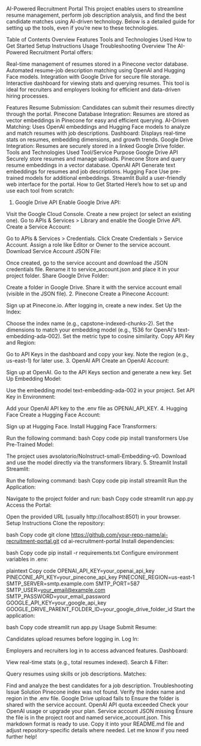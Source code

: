 AI-Powered Recruitment Portal
This project enables users to streamline resume management, perform job description analysis, and find the best candidate matches using AI-driven technology. Below is a detailed guide for setting up the tools, even if you’re new to these technologies.

Table of Contents
Overview
Features
Tools and Technologies Used
How to Get Started
Setup Instructions
Usage
Troubleshooting
Overview
The AI-Powered Recruitment Portal offers:

Real-time management of resumes stored in a Pinecone vector database.
Automated resume-job description matching using OpenAI and Hugging Face models.
Integration with Google Drive for secure file storage.
Interactive dashboard for viewing stats and querying resumes.
This tool is ideal for recruiters and employers looking for efficient and data-driven hiring processes.

Features
Resume Submission: Candidates can submit their resumes directly through the portal.
Pinecone Database Integration: Resumes are stored as vector embeddings in Pinecone for easy and efficient querying.
AI-Driven Matching: Uses OpenAI embeddings and Hugging Face models to analyze and match resumes with job descriptions.
Dashboard: Displays real-time stats on resumes, embedding dimensions, and growth trends.
Google Drive Integration: Resumes are securely stored in a linked Google Drive folder.
Tools and Technologies Used
Tool/Service	Purpose
Google Drive API	Securely store resumes and manage uploads.
Pinecone	Store and query resume embeddings in a vector database.
OpenAI API	Generate text embeddings for resumes and job descriptions.
Hugging Face	Use pre-trained models for additional embeddings.
Streamlit	Build a user-friendly web interface for the portal.
How to Get Started
Here’s how to set up and use each tool from scratch:

1. Google Drive API
Enable Google Drive API:

Visit the Google Cloud Console.
Create a new project (or select an existing one).
Go to APIs & Services > Library and enable the Google Drive API.
Create a Service Account:

Go to APIs & Services > Credentials.
Click Create Credentials > Service Account.
Assign a role like Editor or Owner to the service account.
Download Service Account JSON File:

Once created, go to the service account and download the JSON credentials file.
Rename it to service_account.json and place it in your project folder.
Share Google Drive Folder:

Create a folder in Google Drive.
Share it with the service account email (visible in the JSON file).
2. Pinecone
Create a Pinecone Account:

Sign up at Pinecone.io.
After logging in, create a new index.
Set Up the Index:

Choose the index name (e.g., capstone-indexed-chunks-2).
Set the dimensions to match your embedding model (e.g., 1536 for OpenAI's text-embedding-ada-002).
Set the metric type to cosine similarity.
Copy API Key and Region:

Go to API Keys in the dashboard and copy your key.
Note the region (e.g., us-east-1) for later use.
3. OpenAI API
Create an OpenAI Account:

Sign up at OpenAI.
Go to the API Keys section and generate a new key.
Set Up Embedding Model:

Use the embedding model text-embedding-ada-002 in your project.
Set API Key in Environment:

Add your OpenAI API key to the .env file as OPENAI_API_KEY.
4. Hugging Face
Create a Hugging Face Account:

Sign up at Hugging Face.
Install Hugging Face Transformers:

Run the following command:
bash
Copy code
pip install transformers
Use Pre-Trained Model:

The project uses avsolatorio/NoInstruct-small-Embedding-v0.
Download and use the model directly via the transformers library.
5. Streamlit
Install Streamlit:

Run the following command:
bash
Copy code
pip install streamlit
Run the Application:

Navigate to the project folder and run:
bash
Copy code
streamlit run app.py
Access the Portal:

Open the provided URL (usually http://localhost:8501) in your browser.
Setup Instructions
Clone the repository:

bash
Copy code
git clone https://github.com/your-repo-name/ai-recruitment-portal.git
cd ai-recruitment-portal
Install dependencies:

bash
Copy code
pip install -r requirements.txt
Configure environment variables in .env:

plaintext
Copy code
OPENAI_API_KEY=your_openai_api_key
PINECONE_API_KEY=your_pinecone_api_key
PINECONE_REGION=us-east-1
SMTP_SERVER=smtp.example.com
SMTP_PORT=587
SMTP_USER=your_email@example.com
SMTP_PASSWORD=your_email_password
GOOGLE_API_KEY=your_google_api_key
GOOGLE_DRIVE_PARENT_FOLDER_ID=your_google_drive_folder_id
Start the application:

bash
Copy code
streamlit run app.py
Usage
Submit Resume:

Candidates upload resumes before logging in.
Log In:

Employers and recruiters log in to access advanced features.
Dashboard:

View real-time stats (e.g., total resumes indexed).
Search & Filter:

Query resumes using skills or job descriptions.
Matches:

Find and analyze the best candidates for a job description.
Troubleshooting
Issue	Solution
Pinecone index was not found. Verify the index name and region in the .env file.
Google Drive upload fails to	Ensure the folder is shared with the service account.
OpenAI API quota exceeded	Check your OpenAI usage or upgrade your plan.
Service account JSON missing	Ensure the file is in the project root and named service_account.json.
This markdown format is ready to use. Copy it into your README.md file and adjust repository-specific details where needed. Let me know if you need further help!
